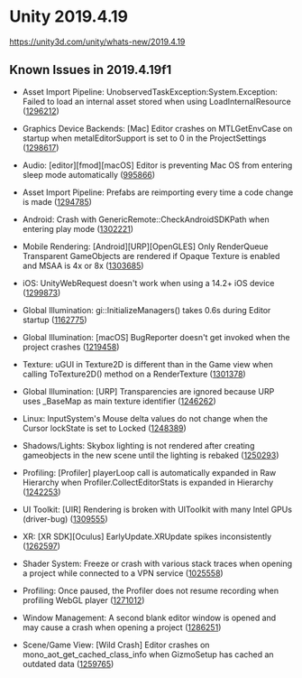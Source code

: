 # Unity 2019.4.19

https://unity3d.com/unity/whats-new/2019.4.19

## Known Issues in 2019.4.19f1



*   Asset Import Pipeline: UnobservedTaskException:System.Exception: Failed to load an internal asset stored when using LoadInternalResource ([1296212](https://issuetracker.unity3d.com/issues/asset-load-fails-after-restarting-unity-editor))
    
*   Graphics Device Backends: \[Mac\] Editor crashes on MTLGetEnvCase on startup when metalEditorSupport is set to 0 in the ProjectSettings ([1298617](https://issuetracker.unity3d.com/issues/mac-editor-crashes-on-mtlgetenvcase-on-startup-when-metaleditorsupport-is-set-to-0-in-the-projectsettings))
    
*   Audio: \[editor\]\[fmod\]\[macOS\] Editor is preventing Mac OS from entering sleep mode automatically ([995866](https://issuetracker.unity3d.com/issues/editor-is-preventing-mac-os-from-entering-sleep-mode-automatically))
    
*   Asset Import Pipeline: Prefabs are reimporting every time a code change is made ([1294785](https://issuetracker.unity3d.com/issues/prefabs-are-reimporting-every-time-a-code-change-is-made))
    
*   Android: Crash with GenericRemote::CheckAndroidSDKPath when entering play mode ([1302221](https://issuetracker.unity3d.com/issues/crash-on-mono-jit-runtime-invoke-when-entering-play-mode))
    
*   Mobile Rendering: \[Android\]\[URP\]\[OpenGLES\] Only RenderQueue Transparent GameObjects are rendered if Opaque Texture is enabled and MSAA is 4x or 8x ([1303685](https://issuetracker.unity3d.com/issues/android-urp-opengles-only-renderqueue-transparent-gameobjects-are-rendered-if-opaque-texture-is-enabled-and-msaa-is-4x-or-8x))
    
*   iOS: UnityWebRequest doesn't work when using a 14.2+ iOS device ([1299873](https://issuetracker.unity3d.com/issues/ios-unitywebrequest-doesnt-work-when-using-a-14-dot-2-plus-ios-device))
    
*   Global Illumination: gi::InitializeManagers() takes 0.6s during Editor startup ([1162775](https://issuetracker.unity3d.com/issues/gi-initializemanagers-takes-0-dot-4s-during-editor-startup))
    
*   Global Illumination: \[macOS\] BugReporter doesn't get invoked when the project crashes ([1219458](https://issuetracker.unity3d.com/issues/macos-bugreporter-doesnt-get-invoked-when-the-project-crashes))
    
*   Texture: uGUI in Texture2D is different than in the Game view when calling ToTexture2D() method on a RenderTexture ([1301378](https://issuetracker.unity3d.com/issues/ugui-in-texture2d-is-different-than-in-the-game-view-when-calling-totexture2d-method-on-a-rendertexture))
    
*   Global Illumination: \[URP\] Transparencies are ignored because URP uses \_BaseMap as main texture identifier ([1246262](https://issuetracker.unity3d.com/issues/urp-shadows-from-alpha-materials-are-not-baked-into-a-lightmap-when-using-baked-lit-shader))
    
*   Linux: InputSystem's Mouse delta values do not change when the Cursor lockState is set to Locked ([1248389](https://issuetracker.unity3d.com/issues/linux-inputsystems-mouse-delta-values-do-not-change-when-the-cursor-lockstate-is-set-to-locked))
    
*   Shadows/Lights: Skybox lighting is not rendered after creating gameobjects in the new scene until the lighting is rebaked ([1250293](https://issuetracker.unity3d.com/issues/skybox-lighting-is-not-shown-after-creating-new-gameobjects-in-the-new-scene))
    
*   Profiling: \[Profiler\] playerLoop call is automatically expanded in Raw Hierarchy when Profiler.CollectEditorStats is expanded in Hierarchy ([1242253](https://issuetracker.unity3d.com/issues/profiler-playerloop-call-is-automatically-expanded-in-raw-hierarchy-when-profiler-dot-collecteditorstats-is-expanded-in-hierarchy))
    
*   UI Toolkit: \[UIR\] Rendering is broken with UIToolkit with many Intel GPUs (driver-bug) ([1309555](https://issuetracker.unity3d.com/issues/rendering-is-broken-with-uitoolkit-with-many-intel-gpus-driver-bug))
    
*   XR: \[XR SDK\]\[Oculus\] EarlyUpdate.XRUpdate spikes inconsistently ([1262597](https://issuetracker.unity3d.com/issues/xr-sdk-oculus-earlyupdate-dot-xrupdate-spikes-inconsistently))
    
*   Shader System: Freeze or crash with various stack traces when opening a project while connected to a VPN service ([1025558](https://issuetracker.unity3d.com/issues/editor-freezes-slash-crashes-when-connected-to-nordvpn))
    
*   Profiling: Once paused, the Profiler does not resume recording when profiling WebGL player ([1271012](https://issuetracker.unity3d.com/issues/once-paused-the-profiler-does-not-resume-recording-when-profiling-webgl-player))
    
*   Window Management: A second blank editor window is opened and may cause a crash when opening a project ([1286251](https://issuetracker.unity3d.com/issues/a-second-blank-editor-window-is-opened-and-may-cause-a-crash-when-opening-a-project))
    
*   Scene/Game View: \[Wild Crash\] Editor crashes on mono\_aot\_get\_cached\_class\_info when GizmoSetup has cached an outdated data ([1259765](https://issuetracker.unity3d.com/issues/wild-crash-editor-crashes-on-mono-aot-get-cached-class-info-when-gizmosetup-has-cached-an-outdated-data))